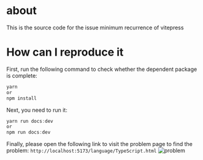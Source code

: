 # about
This is the source code for the issue minimum recurrence of vitepress

# How can I reproduce it
First, run the following command to check whether the dependent package is complete:
```powershell
yarn
or
npm install
```
Next, you need to run it:
```powershell
yarn run docs:dev
or
npm run docs:dev
```
Finally, please open the following link to visit the problem page to find the problem:
`http://localhost:5173/language/TypeScript.html`
![problem](https://s1.ax1x.com/2023/03/10/ppu3YAx.png)